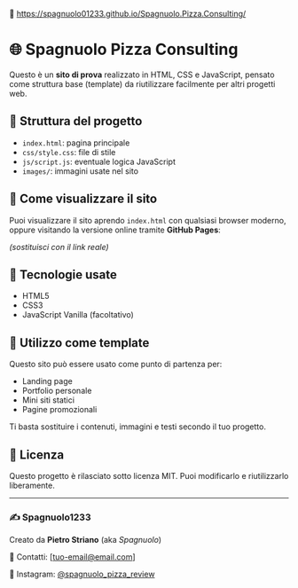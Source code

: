 🔗   https://spagnuolo01233.github.io/Spagnuolo.Pizza.Consulting/

# 🌐 Spagnuolo Pizza Consulting

Questo è un **sito di prova** realizzato in HTML, CSS e JavaScript, pensato come struttura base (template) da riutilizzare facilmente per altri progetti web.

## 📁 Struttura del progetto


- `index.html`: pagina principale
- `css/style.css`: file di stile
- `js/script.js`: eventuale logica JavaScript
- `images/`: immagini usate nel sito

## 🚀 Come visualizzare il sito

Puoi visualizzare il sito aprendo `index.html` con qualsiasi browser moderno, oppure visitando la versione online tramite **GitHub Pages**:



*(sostituisci con il link reale)*

## 🔧 Tecnologie usate

- HTML5
- CSS3
- JavaScript Vanilla (facoltativo)

## 🧰 Utilizzo come template

Questo sito può essere usato come punto di partenza per:
- Landing page
- Portfolio personale
- Mini siti statici
- Pagine promozionali

Ti basta sostituire i contenuti, immagini e testi secondo il tuo progetto.

## 📄 Licenza

Questo progetto è rilasciato sotto licenza MIT. Puoi modificarlo e riutilizzarlo liberamente.

---

### ✍️ Spagnuolo1233

Creato da **Pietro Striano** (aka *Spagnuolo*)

📧 Contatti: [tuo-email@email.com]

📸 Instagram: [@spagnuolo_pizza_review](https://www.instagram.com/spagnuolo.pizza.review)
